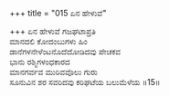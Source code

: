 +++
title = "015 ಏನ ಹೇಳುವೆ"

+++
ಏನ ಹೇಳುವೆ ಗಜಘಟಾಪ್ರತಿ  
ಮಾನದಲಿ ಕೋದಂಬುಗಳು ಹಿಂ  
ಡಾನೆಗಳನೇಳೆಂಟನೊದೆದೋಡಿದವು ಪೇಚಕವ  
ಭಾನು ರಶ್ಮಿಗಳಂಧಕಾರದ  
ಮಾನಗರ್ವವ ಮುರಿವವೊಲು ಗುರು  
ಸೂನುವಿನ ಶರ ಸವರಿದವು ಕರಿಘಟೆಯ ಬಲುಮೆಳೆಯ        ॥15॥